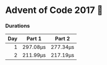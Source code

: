 # Advent of Code 2017 :christmas_tree:

### Durations

| Day | Part 1 | Part 2 |
|----:| ------ | ------ |
| 1 | 297.08µs | 277.34µs |
| 2 | 211.99µs | 217.19µs |
